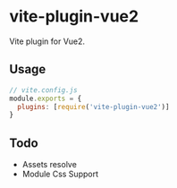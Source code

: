 # vite-plugin-vue2

Vite plugin for Vue2.

## Usage

``` js
// vite.config.js
module.exports = {
  plugins: [require('vite-plugin-vue2')]
}
```

## Todo

- Assets resolve
- Module Css Support
